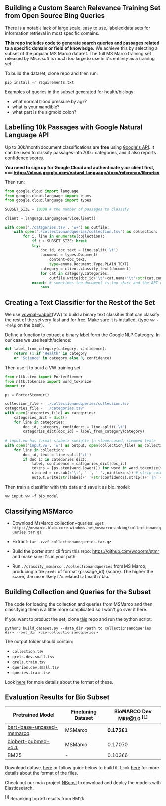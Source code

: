 Building a Custom Search Relevance Training Set from Open Source Bing Queries
--

There is a notable lack of large scale, easy to use, labeled data sets for information retrieval in most specific domains.

**This repo includes code to generate search queries and passages related to a specific domain or field of knowledge.** We achieve this by selecting a subset of the popular MS Marco dataset. The full MS Marco training set released by Microsoft is much too large to use in it's entirety as a training set.

To build the dataset, clone repo and then run:

`pip install -r requirements.txt`

Examples of queries in the subset generated for health/biology:
- what normal blood pressure by age?
- what is your mandible?
- what part is the sigmoid colon?

Labelling 10k Passages with Google Natural Language API
--

Up to 30k/month document classifications are **free** using <a href = 'https://cloud.google.com/natural-language/'>Google's API</a>. It can be used to classify passages into 700+ categories, and it also reports confidence scores.

**You need to sign up for Google Cloud and authenticate your client first, see https://cloud.google.com/natural-language/docs/reference/libraries**

Then run:

```python
from google.cloud import language
from google.cloud.language import enums
from google.cloud.language import types

SUBSET_SIZE = 10000 # the number of passages to classify

client = language.LanguageServiceClient()

with open('./categories.tsv', 'w+') as outfile:
    with open('./collectionandqueries/collection.tsv') as collection:
        for i, line in enumerate(collection):
            if i > SUBSET_SIZE: break
            try:
                doc_id, doc_text = line.split('\t')
                document = types.Document(
                    content=doc_text,
                    type=enums.Document.Type.PLAIN_TEXT)
                category = client.classify_text(document)
                for cat in category.categories:
                    outfile.write(doc_id+'\t'+cat.name+'\t'+str(cat.confidence)+'\n')
            except: # sometimes the document is too short and the API will err, ignore
                pass
```

Creating a Text Classifier for the Rest of the Set
--

We use <a href='https://github.com/VowpalWabbit/vowpal_wabbit'>vowpal-wabbit</a>(VW) to build a binary text classifier that can classify the rest of the set very fast and for free. Make sure it is installed. (type `vw --help` on the bash). 

Define a function to extract a binary label form the Google NLP Cateogry. In our case we use health/science:

```python
def label_from_category(category, confidence):
    return (1 if 'Health' in category 
    or 'Science' in category else 0, confidence)
```

Then use it to build a VW training set

```python
from nltk.stem import PorterStemmer
from nltk.tokenize import word_tokenize
import re

ps = PorterStemmer()

collection_file = './collectionandqueries/collection.tsv'
categories_file = './categories.tsv'
with open(categories_file) as categories:
    categories_dict = dict()
    for line in categories:
        doc_id, category, confidence = line.split('\t')
        categories_dict[doc_id] = label_from_category(category)
        
# input.vw has format <label> <weight> |n <lowercased, stemmed text>
with open('input.vw', 'w') as output, open(collection_file) as collection:
    for line in collection:
        doc_id, text = line.split('\t')
        if doc_id in categories_dict:
            label, confidence = categories_dict[doc_id]
            tokens = [ps.stem(word.lower()) for word in word_tokenize(text)]
            cleaned = re.sub(r'\:', ' ', ' '.join(tokens)) # strip colon bc this is special VW charater
            output.write(str(label)+' '+str(confidence).strip()+' |n '+ cleaned + ' \n')
```

Then train a classifier with this data and save it as bio_model: 

`vw input.vw -f bio_model`

Classifying MSMarco
--

- Download MsMarco collection+queries:
    `wget https://msmarco.blob.core.windows.net/msmarcoranking/collectionandqueries.tar.gz`
- Extract:
    `tar -xvzf collectionandqueries.tar.gz`

- Build the porter stmr cli from this repo: https://github.com/wooorm/stmr and make sure it's in your path.

- Run `./classify_msmarco ./collectionandqueries` from MS Marco, producing a file `preds` of format {passage_id} {score}. The higher the score, the more likely it's related to health / bio. 

Building Collection and Queries for the Subset
--

The code for loading the collection and queries from MSMarco and then classifying them is a little more complicated so I won't go over it here. 

If you want to product the set, clone <a href = 'https://github.com/koursaros-ai/MSMarco-bio'>this</a> repo and run the python script:

`python3 build_dataset.py --data_dir <path to collectionsandqueries dir> --out_dir <bio-collectionsandqueries>`

The output folder should contain:

- `collection.tsv`
- `qrels.dev.small.tsv`
- `qrels.train.tsv`
- `queries.dev.small.tsv`
- `queries.train.tsv`

Look <a href = 'https://github.com/microsoft/MSMARCO-Passage-Ranking'>here</a> for more details about the format of these.

Evaluation Results for Bio Subset
--


Pretrained Model  | Finetuning Dataset              | BioMARCO Dev MRR@10 <sup>[1]</sup> |
------------------| --------------------------------| -------------------------------------- |
<a href = 'https://github.com/nyu-dl/dl4marco-bert'>bert-base-uncased-msmarco</a> | MSMarco  | **0.17281** |
<a href = 'https://github.com/naver/biobert-pretrained'>biobert-pubmed-v1.1</a> | MSMarco | 0.17070 | 
BM25 | - | 0.10366

Download dataset <a href='https://storage.googleapis.com/koursaros/bio-collectionandqueries.tar.gz'>here</a> or follow guide below to build it. Look <a href = 'https://github.com/microsoft/MSMARCO-Passage-Ranking'>here</a> for more details about the format of the files.

Check out our main project <a href = 'https://github.com/koursaros-ai/nboost'>NBoost</a> to download and deploy the models with Elasticsearch.

<sup>[1]</sup> Reranking top 50 results from BM25
